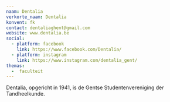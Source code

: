 ```yaml
---
naam: Dentalia
verkorte_naam: Dentalia
konvent: fk
contact: dentaliaghent@gmail.com
website: www.dentalia.be
social:
  - platform: facebook
    link: https://www.facebook.com/Dentalia/
  - platform: instagram
    link: https://www.instagram.com/dentalia_gent/
themas:
  -  faculteit
---
```


Dentalia, opgericht in 1941, is de Gentse Studentenvereniging der Tandheelkunde.
